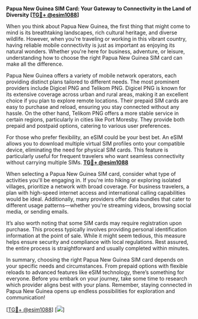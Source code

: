 **Papua New Guinea SIM Card: Your Gateway to Connectivity in the Land of Diversity [[TG💪+ @esim1088](https://t.me/s/esim1088)]**

When you think about Papua New Guinea, the first thing that might come to mind is its breathtaking landscapes, rich cultural heritage, and diverse wildlife. However, when you're traveling or working in this vibrant country, having reliable mobile connectivity is just as important as enjoying its natural wonders. Whether you're here for business, adventure, or leisure, understanding how to choose the right Papua New Guinea SIM card can make all the difference.

Papua New Guinea offers a variety of mobile network operators, each providing distinct plans tailored to different needs. The most prominent providers include Digicel PNG and Telikom PNG. Digicel PNG is known for its extensive coverage across urban and rural areas, making it an excellent choice if you plan to explore remote locations. Their prepaid SIM cards are easy to purchase and reload, ensuring you stay connected without any hassle. On the other hand, Telikom PNG offers a more stable service in certain regions, particularly in cities like Port Moresby. They provide both prepaid and postpaid options, catering to various user preferences.

For those who prefer flexibility, an eSIM could be your best bet. An eSIM allows you to download multiple virtual SIM profiles onto your compatible device, eliminating the need for physical SIM cards. This feature is particularly useful for frequent travelers who want seamless connectivity without carrying multiple SIMs. **[TG💪+ @esim1088](https://t.me/s/esim1088)**

When selecting a Papua New Guinea SIM card, consider what type of activities you'll be engaging in. If you're into hiking or exploring isolated villages, prioritize a network with broad coverage. For business travelers, a plan with high-speed internet access and international calling capabilities would be ideal. Additionally, many providers offer data bundles that cater to different usage patterns—whether you're streaming videos, browsing social media, or sending emails.

It’s also worth noting that some SIM cards may require registration upon purchase. This process typically involves providing personal identification information at the point of sale. While it might seem tedious, this measure helps ensure security and compliance with local regulations. Rest assured, the entire process is straightforward and usually completed within minutes.

In summary, choosing the right Papua New Guinea SIM card depends on your specific needs and circumstances. From prepaid options with flexible reloads to advanced features like eSIM technology, there’s something for everyone. Before you embark on your journey, take some time to research which provider aligns best with your plans. Remember, staying connected in Papua New Guinea opens up endless possibilities for exploration and communication!

[[TG💪+ @esim1088](https://t.me/s/esim1088)] [![](https://i.postimg.cc/Y0z9fWf4/image.png)]